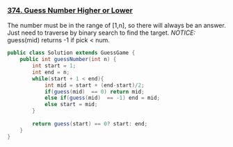 ### [374. Guess Number Higher or Lower](https://leetcode.com/problems/guess-number-higher-or-lower/)
The number must be in the range of [1,n], so there will always be an answer. Just need to traverse by binary search to find the target.
*NOTICE:* guess(mid) returns -1 if pick < num.
```java
public class Solution extends GuessGame {
    public int guessNumber(int n) {
        int start = 1;
        int end = n;
        while(start + 1 < end){
            int mid = start + (end-start)/2;
            if(guess(mid)  == 0) return mid;
            else if(guess(mid)  == -1) end = mid;
            else start = mid;
        }
        
        return guess(start) == 0? start: end;
    }
}
```
